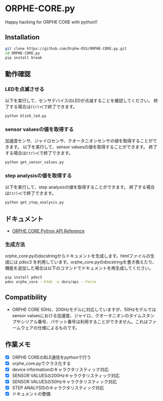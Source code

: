 # ORPHE-CORE.py
Happy hacking for ORPHE CORE with python!!

## Installation
```bash
git clone https://github.com/Orphe-OSS/ORPHE-CORE.py.git
cd ORPHE-CORE.py
pip install bleak
```

## 動作確認

### LEDを点滅させる
以下を実行して、センサデバイスのLEDが点滅することを確認してください。
終了する場合は`Ctrl+C`で終了できます。
```bash
python blink_led.py
```

### sensor valuesの値を取得する
加速度センサ、ジャイロセンサ、クオータニオンセンサの値を取得することができます。
以下を実行して、sensor valuesの値を取得することができます。
終了する場合は`Ctrl+C`で終了できます。
```bash
python get_sensor_values.py
```

### step analysisの値を取得する
以下を実行して、step analysisの値を取得することができます。
終了する場合は`Ctrl+C`で終了できます。
```bash
python get_step_analysis.py
```

## ドキュメント
  * [ORPHE CORE Python API Reference](https://orphe-oss.github.io/ORPHE-CORE.py/api/orphe_core.html)

### 生成方法
orphe_core.pyのdocstringからドキュメントを生成します。htmlファイルの生成には pdoc3 を利用しています。orphe_core.pyのdocstringを書き換えたり、機能を追加した場合は以下のコマンドでドキュメントを再生成してください。
```bash
pip install pdoc3
pdoc orphe_core --html -o docs/api --force
```

## Compatibility
 * ORPHE CORE 50Hz、200Hzモデルに対応していますが、50Hzモデルではsensor valuesにおける加速度、ジャイロ、クオータニオンのタイムスタンプやシリアル番号、パケット番号は利用することができません。これはファームウェアの仕様によるものです。

 
## 作業メモ
- [x] ORPHE COREのBLE通信をpythonで行う
- [x] orphe_core.pyでクラス化する
- [x] device informationのキャラクタリスティック対応
- [x] SENSOR VALUESの200Hzキャラクタリスティック対応
- [x] SENSOR VALUESの50Hzキャラクタリスティック対応
- [x] STEP ANALYSISのキャラクタリスティック対応
- [x] ドキュメントの整備
